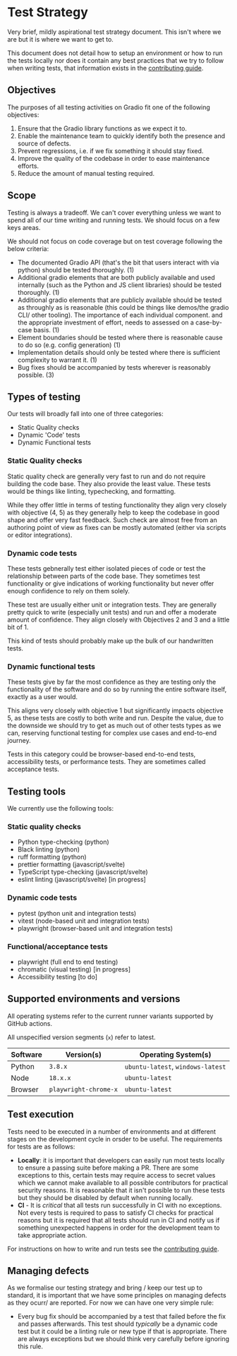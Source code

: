 # Test Strategy

Very brief, mildly aspirational test strategy document. This isn't where we are but it is where we want to get to.

This document does not detail how to setup an environment or how to run the tests locally nor does it contain any best practices that we try to follow when writing tests, that information exists in the [contributing guide]( https://github.com/gradio-app/gradio/blob/main/CONTRIBUTING.md).

## Objectives

The purposes of all testing activities on Gradio fit one of the following objectives:

1. Ensure that the Gradio library functions as we expect it to.
2. Enable the maintenance team to quickly identify both the presence and source of defects.
3. Prevent regressions, i.e. if we fix something it should stay fixed.
4. Improve the quality of the codebase in order to ease maintenance efforts.
5. Reduce the amount of manual testing required.

## Scope

Testing is always a tradeoff. We can't cover everything unless we want to spend all of our time writing and running tests. We should focus on a few keys areas.

We should not focus on code coverage but on test coverage following the below criteria:

- The documented Gradio API (that's the bit that users interact with via python) should be tested thoroughly. (1)
- Additional gradio elements that are both publicly available and used internally (such as the Python and JS client libraries) should be tested thoroughly. (1)
- Additional gradio elements that are publicly available should be tested as throughly as is reasonable (this could be things like demos/the gradio CLI/ other tooling). The importance of each individual component. and the appropriate investment of effort, needs to assessed on a case-by-case basis. (1)
- Element boundaries should be tested where there is reasonable cause to do so (e.g. config generation) (1)
- Implementation details should only be tested where there is sufficient complexity to warrant it. (1)
- Bug fixes should be accompanied by tests wherever is reasonably possible. (3)

## Types of testing

Our tests will broadly fall into one of three categories:

- Static Quality checks
- Dynamic 'Code' tests
- Dynamic Functional tests

### Static Quality checks

Static quality check are generally very fast to run and do not require building the code base. They also provide the least value. These tests would be things like linting, typechecking, and formatting.

While they offer little in terms of testing functionality they align very closely with objective (4, 5) as they generally help to keep the codebase in good shape and offer very fast feedback. Such check are almost free from an authoring point of view as fixes can be mostly automated (either via scripts or editor integrations).

### Dynamic code tests

These tests gebnerally test either isolated pieces of code or test the relationship between parts of the code base. They sometimes test functionality or give indications of working functionality but never offer enough confidence to rely on them solely.

These test are usually either unit or integration tests. They are generally pretty quick to write (especially unit tests) and run and offer a moderate amount of confidence. They align closely with Objectives 2 and 3 and a little bit of 1.

This kind of tests should probably make up the bulk of our handwritten tests.

### Dynamic functional tests

These tests give by far the most confidence as they are testing only the functionality of the software and do so by running the entire software itself, exactly as a user would.

This aligns very closely with objective 1 but significantly impacts objective 5, as these tests are costly to both write and run. Despite the value, due to the downside we should try to get as much out of other tests types as we can, reserving functional testing for complex use cases and end-to-end journey.

Tests in this category could be browser-based end-to-end tests, accessibility tests, or performance tests. They are sometimes called acceptance tests.

## Testing tools

We currently use the following tools:

### Static quality checks

- Python type-checking (python)
- Black linting (python)
- ruff formatting (python)
- prettier formatting (javascript/svelte)
- TypeScript type-checking (javascript/svelte)
- eslint linting (javascript/svelte) [in progress]

### Dynamic code tests

- pytest (python unit and integration tests)
- vitest (node-based unit and integration tests)
- playwright (browser-based unit and integration tests)

### Functional/acceptance tests

- playwright (full end to end testing)
- chromatic (visual testing) [in progress]
- Accessibility testing [to do]

## Supported environments and versions

All operating systems refer to the current runner variants supported by GitHub actions.

All unspecified version segments (`x`) refer to latest.

| Software | Version(s)            | Operating System(s)               |
| -------- | --------------------- | --------------------------------- |
| Python   | `3.8.x`               | `ubuntu-latest`, `windows-latest` |
| Node     | `18.x.x`              | `ubuntu-latest`                   |
| Browser  | `playwright-chrome-x` | `ubuntu-latest`                   |

## Test execution

Tests need to be executed in a number of environments and at different stages on the development cycle in orsder to be useful. The requirements for tests are as follows:

- **Locally**: it is important that developers can easily run most tests locally to ensure a passing suite before making a PR. There are some exceptions to this, certain tests may require access to secret values which we cannot make available to all possible contributors for practical security reasons. It is reasonable that it isn't possible to run these tests but they should be disabled by default when running locally.
- **CI** - It is _critical_ that all tests run successfully in CI with no exceptions. Not every tests is required to pass to satisfy CI checks for practical reasons but it is required that all tests should run in CI and notify us if something unexpected happens in order for the development team to take appropriate action.

For instructions on how to write and run tests see the [contributing guide]( https://github.com/gradio-app/gradio/blob/main/CONTRIBUTING.md).

## Managing defects

As we formalise our testing strategy and bring / keep our test up to standard, it is important that we have some principles on managing defects as they ocurr/ are reported. For now we can have one very simple rule:

- Every bug fix should be accompanied by a test that failed before the fix and passes afterwards. This test should _typically_ be a dynamic code test but it could be a linting rule or new type if that is appropriate. There are always exceptions but we should think very carefully before ignoring this rule.
